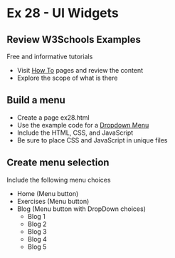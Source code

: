 # Ex 28 - UI Widgets

## Review W3Schools Examples
Free and informative tutorials

* Visit [How To](https://www.w3schools.com/howto) pages and review the content
* Explore the scope of what is there

## Build a menu
* Create a page ex28.html
* Use the example code for a [Dropdown Menu](https://www.w3schools.com/howto/howto_js_dropdown.asp)
* Include the HTML, CSS, and JavaScript
* Be sure to place CSS and JavaScript in unique files

## Create menu selection
Include the following menu choices

* Home (Menu button)
* Exercises  (Menu button)
* Blog (Menu button with DropDown choices)
    - Blog 1
    - Blog 2
    - Blog 3
    - Blog 4
    - Blog 5

